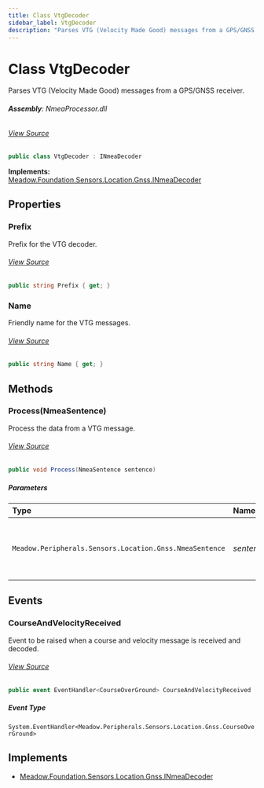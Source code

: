 ```yaml
---
title: Class VtgDecoder
sidebar_label: VtgDecoder
description: "Parses VTG (Velocity Made Good) messages from a GPS/GNSS receiver."
---
```

# Class VtgDecoder
Parses VTG (Velocity Made Good) messages from a GPS/GNSS receiver.

###### **Assembly**: NmeaProcessor.dll
###### [View Source](https://github.com/WildernessLabs/Meadow.Foundation.git/blob/develop/Source/Meadow.Foundation.Libraries_and_Frameworks/Sensors.Location.Gnss.NmeaProcessor/Driver/VtgDecoder.cs#L9)
```csharp title="Declaration"
public class VtgDecoder : INmeaDecoder
```
**Implements:**  
[Meadow.Foundation.Sensors.Location.Gnss.INmeaDecoder](../Meadow.Foundation.Sensors.Location.Gnss/INmeaDecoder)

## Properties
### Prefix
Prefix for the VTG decoder.
###### [View Source](https://github.com/WildernessLabs/Meadow.Foundation.git/blob/develop/Source/Meadow.Foundation.Libraries_and_Frameworks/Sensors.Location.Gnss.NmeaProcessor/Driver/VtgDecoder.cs#L19)
```csharp title="Declaration"
public string Prefix { get; }
```
### Name
Friendly name for the VTG messages.
###### [View Source](https://github.com/WildernessLabs/Meadow.Foundation.git/blob/develop/Source/Meadow.Foundation.Libraries_and_Frameworks/Sensors.Location.Gnss.NmeaProcessor/Driver/VtgDecoder.cs#L27)
```csharp title="Declaration"
public string Name { get; }
```
## Methods
### Process(NmeaSentence)
Process the data from a VTG message.
###### [View Source](https://github.com/WildernessLabs/Meadow.Foundation.git/blob/develop/Source/Meadow.Foundation.Libraries_and_Frameworks/Sensors.Location.Gnss.NmeaProcessor/Driver/VtgDecoder.cs#L36)
```csharp title="Declaration"
public void Process(NmeaSentence sentence)
```

##### Parameters

| Type | Name | Description |
|:--- |:--- |:--- |
| `Meadow.Peripherals.Sensors.Location.Gnss.NmeaSentence` | *sentence* | String array of the message components for a VTG message. |

## Events
### CourseAndVelocityReceived
Event to be raised when a course and velocity message is received and decoded.
###### [View Source](https://github.com/WildernessLabs/Meadow.Foundation.git/blob/develop/Source/Meadow.Foundation.Libraries_and_Frameworks/Sensors.Location.Gnss.NmeaProcessor/Driver/VtgDecoder.cs#L14)
```csharp title="Declaration"
public event EventHandler<CourseOverGround> CourseAndVelocityReceived
```
##### Event Type
`System.EventHandler<Meadow.Peripherals.Sensors.Location.Gnss.CourseOverGround>`

## Implements

* [Meadow.Foundation.Sensors.Location.Gnss.INmeaDecoder](../Meadow.Foundation.Sensors.Location.Gnss/INmeaDecoder)
